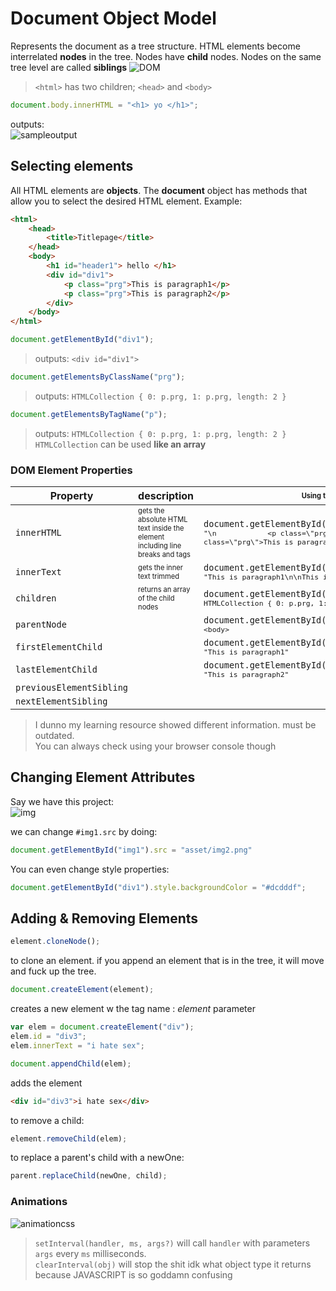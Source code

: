 # Document Object Model
Represents the document as a tree structure. HTML elements become interrelated **nodes** in the tree.
Nodes have **child** nodes. Nodes on the same tree level are called **siblings**
![DOM](.imgs/domdiagram.png)
> `<html>` has two children; `<head>` and `<body>`

```javascript
document.body.innerHTML = "<h1> yo </h1>";
```
outputs:<br>
![sampleoutput](.imgs/sampleinnerhtml.png)


## Selecting elements
All HTML elements are **objects**. The **document** object has methods that allow you to select the desired HTML element. Example:
```html
<html>
    <head>
        <title>Titlepage</title>  
    </head>
    <body>
        <h1 id="header1"> hello </h1>
        <div id="div1">
            <p class="prg">This is paragraph1</p>
            <p class="prg">This is paragraph2</p>
        </div>
    </body>
</html>
```

```javascript
document.getElementById("div1");
```
> outputs: `<div id="div1">`

```javascript
document.getElementsByClassName("prg");
```
> outputs: `HTMLCollection { 0: p.prg, 1: p.prg, length: 2 }`

```javascript
document.getElementsByTagName("p");
```
> outputs: `HTMLCollection { 0: p.prg, 1: p.prg, length: 2 }`
> `HTMLCollection` can be used **like an array**

### DOM Element Properties

|Property|description|<sub><sup>Using the same example above</sup></sub>|
|-|-|-|
|`innerHTML`|<sub><sup>gets the absolute HTML text inside the element including line breaks and tags|`document.getElementById("div1").innerHTML;`<br> <sub>`"\n            <p class=\"prg\">This is paragraph1</p>\n            <p class=\"prg\">This is paragraph2</p>\n   `</sub>|
|`innerText`|<sub><sup>gets the inner text trimmed|`document.getElementById("div1").innerText;`<br><sub>`"This is paragraph1\n\nThis is paragraph2"`</sub>|
|`children`|<sub><sup>returns an array of the child nodes|`document.getElementById("div1").children`<br><sub>`HTMLCollection { 0: p.prg, 1: p.prg, length: 2 }`</sub>|
|`parentNode`||`document.getElementById("div1").parentNode`<br><sub>`<body>`|
|`firstElementChild`||`document.getElementById("div1").firstElementChild.innerText`<br><sub>`"This is paragraph1"`|
|`lastElementChild`||`document.getElementById("div1").lastElementChild.innerText`<br><sub>`"This is paragraph2"`|
|`previousElementSibling`|||
|`nextElementSibling`|||

> I dunno my learning resource showed different information. must be outdated.
> <br>You can always check using your browser console though

## Changing Element Attributes
Say we have this project:<br>
![img](.imgs/sampleelementchange.png)

we can change `#img1.src` by doing:

```javascript
document.getElementById("img1").src = "asset/img2.png" 
```

You can even change style properties:
```javascript
document.getElementById("div1").style.backgroundColor = "#dcdddf";
```

## Adding & Removing Elements

```javascript
element.cloneNode();
```
to clone an element. if you append an element that is in the tree, it will move and fuck up the tree.

```javascript
document.createElement(element);
```
 creates a new element w the tag name : *element* parameter

 ```javascript
 var elem = document.createElement("div");
 elem.id = "div3";
 elem.innerText = "i hate sex";

document.appendChild(elem);
```
adds the element
```html
<div id="div3">i hate sex</div>
```

to remove a child:
```javascript
element.removeChild(elem);
```

to replace a parent's child with a newOne:
```javascript
parent.replaceChild(newOne, child);
```

### Animations
![animationcss](.imgs/animationcss.png)

> `setInterval(handler, ms, args?)` will call `handler` with parameters `args` every `ms` milliseconds.<br>
> `clearInterval(obj)` will stop the shit idk what object type it returns because JAVASCRIPT is so goddamn confusing 
